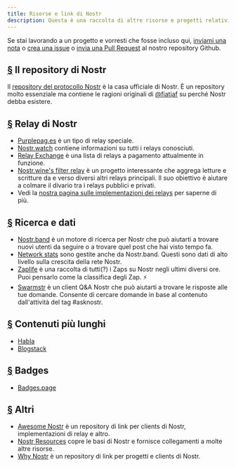 ```yaml
---
title: Risorse e link di Nostr
description: Questa è una raccolta di altre risorse e progetti relativi a
---
```


Se stai lavorando a un progetto e vorresti che fosse incluso qui, [inviami una nota](https://snort.social/p/npub1zuuajd7u3sx8xu92yav9jwxpr839cs0kc3q6t56vd5u9q033xmhsk6c2uc) o [crea una issue](https://github.com/erskingardner/nostr-how/issues) o [invia una Pull Request](https://github.com/erskingardner/nostr-how/pulls) al nostro repository Github.

## [§](#il-nostr-repo) Il repository di Nostr

Il [repository del protocollo Nostr](https://github.com/nostr-protocol/nostr) è la casa ufficiale di Nostr. È un repository molto essenziale ma contiene le ragioni originali di [@fiatjaf](https://github.com/fiatjaf) su perché Nostr debba esistere.

## [§](#rele) Relay di Nostr

-   [Purplepag.es](https://purplepag.es/what) è un tipo di relay speciale.
-   [Nostr.watch](https://nostr.watch/relays/find) contiene informazioni su tutti i relays conosciuti.
-   [Relay Exchange](https://relay.exchange/) è una lista di relays a pagamento attualmente in funzione.
-   [Nostr.wine's filter relay](https://nostr-wine.github.io/filter-relay/) è un progetto interessante che aggrega letture e scritture da e verso diversi altri relays principali. Il suo obiettivo è aiutare a colmare il divario tra i relays pubblici e privati.
-   Vedi la [nostra pagina sulle implementazioni dei relays](/it/relay-implementations) per saperne di più.

## [§](#ricerca-dati) Ricerca e dati

-   [Nostr.band](https://nostr.band) è un motore di ricerca per Nostr che può aiutarti a trovare nuovi utenti da seguire o a trovare quel post che hai visto tempo fa.
-   [Network stats](https://stats.nostr.band) sono gestite anche da Nostr.band. Questi sono dati di alto livello sulla crescita della rete Nostr.
-   [Zaplife](https://zaplife.lol) è una raccolta di tutti(?) i Zaps su Nostr negli ultimi diversi ore. Puoi pensarlo come la classifica degli Zap. ⚡
-   [Swarmstr](https://swarmstr.com) è un client Q&A Nostr che può aiutarti a trovare le risposte alle tue domande. Consente di cercare domande in base al contenuto dall'attività del tag #asknostr.

## [§](#contenuti-lunghi) Contenuti più lunghi

-   [Habla](https://habla.news)
-   [Blogstack](https://blogstack.io/)

## [§](#badges) Badges

-   [Badges.page](https://badges.page/)

## [§](#altri) Altri

-   [Awesome Nostr](https://www.nostr.net) è un repository di link per clients di Nostr, implementazioni di relay e altro.
-   [Nostr Resources](https://nostr-resources.com) copre le basi di Nostr e fornisce collegamenti a molte altre risorse.
-	[Why Nostr](https://whynostr.com/) è un repository di link per progetti e clients di Nostr.

